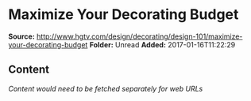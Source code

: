 # Maximize Your Decorating Budget

**Source:** http://www.hgtv.com/design/decorating/design-101/maximize-your-decorating-budget
**Folder:** Unread
**Added:** 2017-01-16T11:22:29




## Content
*Content would need to be fetched separately for web URLs*
